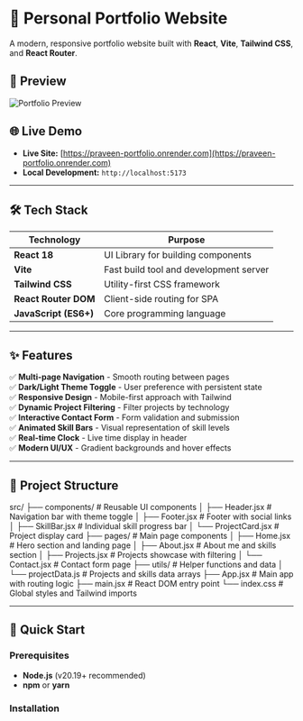 # 🚀 Personal Portfolio Website

A modern, responsive portfolio website built with **React**, **Vite**, **Tailwind CSS**, and **React Router**.

## 📸 Preview
![Portfolio Preview](https://via.placeholder.com/800x400/667eea/ffffff?text=Portfolio+Screenshot)

## 🌐 Live Demo
- **Live Site:** [https://praveen-portfolio.onrender.com](https://praveen-portfolio.onrender.com)
- **Local Development:** `http://localhost:5173`

---

## 🛠 Tech Stack

| Technology | Purpose |
|-----------|---------|
| **React 18** | UI Library for building components |
| **Vite** | Fast build tool and development server |
| **Tailwind CSS** | Utility-first CSS framework |
| **React Router DOM** | Client-side routing for SPA |
| **JavaScript (ES6+)** | Core programming language |

---

## ✨ Features

✅ **Multi-page Navigation** - Smooth routing between pages  
✅ **Dark/Light Theme Toggle** - User preference with persistent state  
✅ **Responsive Design** - Mobile-first approach with Tailwind  
✅ **Dynamic Project Filtering** - Filter projects by technology  
✅ **Interactive Contact Form** - Form validation and submission  
✅ **Animated Skill Bars** - Visual representation of skill levels  
✅ **Real-time Clock** - Live time display in header  
✅ **Modern UI/UX** - Gradient backgrounds and hover effects  

---

## 📁 Project Structure

src/
├── components/ # Reusable UI components
│ ├── Header.jsx # Navigation bar with theme toggle
│ ├── Footer.jsx # Footer with social links
│ ├── SkillBar.jsx # Individual skill progress bar
│ └── ProjectCard.jsx # Project display card
├── pages/ # Main page components
│ ├── Home.jsx # Hero section and landing page
│ ├── About.jsx # About me and skills section
│ ├── Projects.jsx # Projects showcase with filtering
│ └── Contact.jsx # Contact form page
├── utils/ # Helper functions and data
│ └── projectData.js # Projects and skills data arrays
├── App.jsx # Main app with routing logic
├── main.jsx # React DOM entry point
└── index.css # Global styles and Tailwind imports


---

## 🚀 Quick Start

### Prerequisites
- **Node.js** (v20.19+ recommended)
- **npm** or **yarn**

### Installation

<!-- 1. **Clone the repository**
```bash
git clone https://github.com/your-username/your-portfolio.git
cd your-portfolio -->